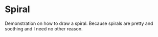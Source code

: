 Spiral
======

Demonstration on how to draw a spiral. Because spirals are pretty and soothing and I need no other reason.
